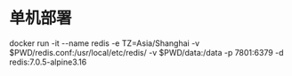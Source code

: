
# 单机部署
docker run -it --name redis -e TZ=Asia/Shanghai -v $PWD/redis.conf:/usr/local/etc/redis/ -v $PWD/data:/data -p 7801:6379 -d redis:7.0.5-alpine3.16
